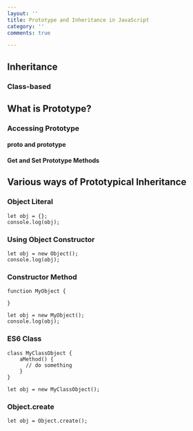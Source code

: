 ```yaml
---
layout: ''
title: Prototype and Inheritance in JavaScript
category: ''
comments: true

---
```

## Inheritance

### Class-based

## What is Prototype?

### Accessing Prototype

#### **proto** and prototype

#### Get and Set Prototype Methods

## Various ways of Prototypical Inheritance

### Object Literal

    let obj = {};
    console.log(obj);

### Using Object Constructor

    let obj = new Object();
    console.log(obj);

### Constructor Method

    function MyObject {
    
    }
    
    let obj = new MyObject();
    console.log(obj);

### ES6 Class

    class MyClassObject {
    	aMethod() {
          // do something
        }
    }
    
    let obj = new MyClassObject();

### Object.create

    let obj = Object.create();